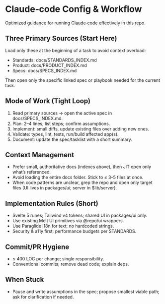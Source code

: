# Claude‑code Config & Workflow

Optimized guidance for running Claude‑code effectively in this repo.

## Three Primary Sources (Start Here)

Load only these at the beginning of a task to avoid context overload:
- Standards: docs/STANDARDS_INDEX.md
- Product: docs/PRODUCT_INDEX.md
- Specs: docs/SPECS_INDEX.md

Then open only the specific linked spec or playbook needed for the current task.

## Mode of Work (Tight Loop)

1) Read primary sources → open the active spec in docs/SPECS_INDEX.md.
2) Plan: 2–4 lines; list steps; confirm assumptions.
3) Implement: small diffs, update existing files over adding new ones.
4) Validate: types, lint, tests, run/build affected app(s).
5) Document: update the spec/tasklist with a short summary.

## Context Management

- Prefer small, authoritative docs (indexes above), then JIT open only what’s referenced.
- Avoid loading the entire docs folder. Stick to ≤ 3–5 files at once.
- When code patterns are unclear, grep the repo and open only target files (UI lives in packages/ui; server in $lib/server).

## Implementation Rules (Short)

- Svelte 5 runes; Tailwind v4 tokens; shared UI in packages/ui only.
- Use existing Melt UI primitives via @repo/ui wrappers.
- Use Paraglide i18n for text; no hardcoded strings.
- Security & a11y first; performance budgets per STANDARDS.

## Commit/PR Hygiene

- ≤ 400 LOC per change; single responsibility.
- Conventional commits; remove dead code; explain deps.

## When Stuck

- Pause and write assumptions in the spec; propose smallest viable path; ask for clarification if needed.

